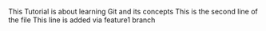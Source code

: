 This Tutorial is about learning Git and its concepts
This is the second line of the file
This line is added via feature1 branch
